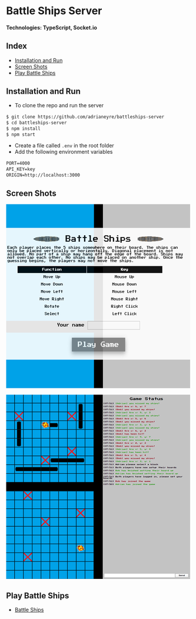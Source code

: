 # Battle Ships Server

#### Technologies: TypeScript, Socket.io

## Index
* [Installation and Run](#Install)
* [Screen Shots](#Shots)
* [Play Battle Ships](#Play)

## <a name="Install">Installation and Run</a>
* To clone the repo and run the server
```shell
$ git clone https://github.com/adrianeyre/battleships-server
$ cd battleships-server
$ npm install
$ npm start
```

- Create a file called `.env` in the root folder
- Add the following environment variables
```
PORT=4000
API_KEY=key
ORIGIN=http://localhost:3000
```

## <a name="Shots">Screen Shots</a>
[![Screenshot](https://raw.githubusercontent.com/adrianeyre/battle-ships/master/src/images/screenshot1.png)](https://raw.githubusercontent.com/adrianeyre/battle-ships/master/src/images/screenshot1.png "Game View")

[![Screenshot](https://raw.githubusercontent.com/adrianeyre/battle-ships/master/src/images/screenshot2.png)](https://raw.githubusercontent.com/adrianeyre/battle-ships/master/src/images/screenshot2.png "Game View")

## <a name="Play">Play Battle Ships</a>
* [Battle Ships](http://adrianeyre.co.uk/battle-ships)
